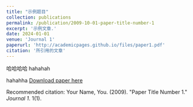 ```yaml
---
title: "示例题目"
collection: publications
permalink: /publication/2009-10-01-paper-title-number-1
excerpt: '示例文章.'
date: 2024-01-01
venue: 'Journal 1'
paperurl: 'http://academicpages.github.io/files/paper1.pdf'
citation: '所引用的文章'
---
```

哈哈哈哈
hahahah

hahahha
[Download paper here](http://academicpages.github.io/files/paper1.pdf)

Recommended citation: Your Name, You. (2009). "Paper Title Number 1." <i>Journal 1</i>. 1(1).